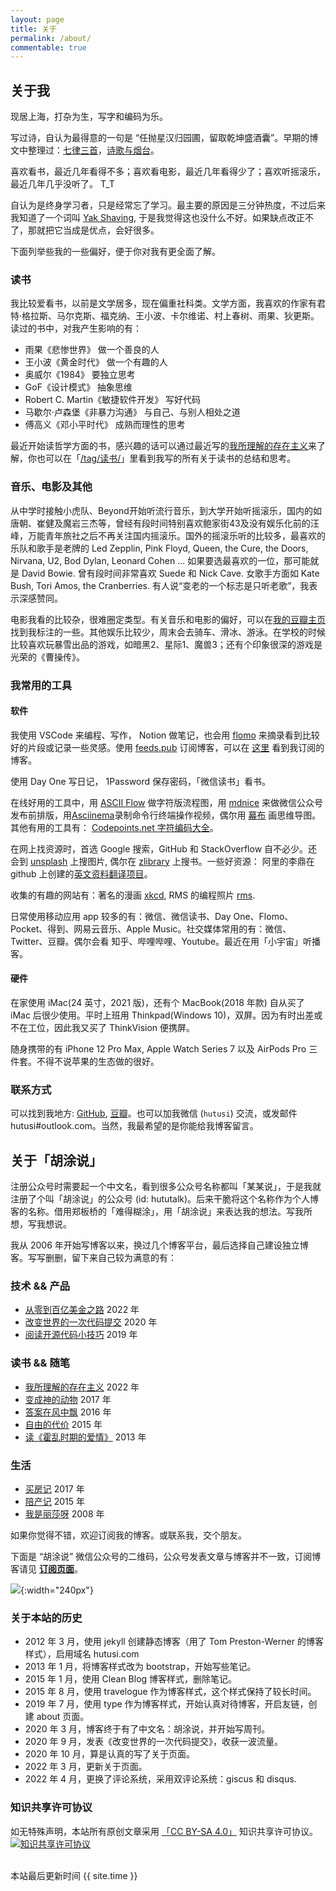 ```yaml
---
layout: page
title: 关于
permalink: /about/
commentable: true
---
```


## 关于我

现居上海，打杂为生，写字和编码为乐。

写过诗，自认为最得意的一句是 “任抛星汉归园圃，留取乾坤盛酒囊”。早期的博文中整理过：[七律三首](/articles/three-poems-qi-lv)，[诗歌与烟台](/articles/yantai-poems)。

喜欢看书，最近几年看得不多；喜欢看电影，最近几年看得少了；喜欢听摇滚乐，最近几年几乎没听了。 T_T

自认为是终身学习者，只是经常忘了学习。最主要的原因是三分钟热度，不过后来我知道了一个词叫 [Yak Shaving](https://antfu.me/posts/about-yak-shaving-zh), 于是我觉得这也没什么不好。如果缺点改正不了，那就把它当成是优点，会好很多。

下面列举些我的一些偏好，便于你对我有更全面了解。

### 读书

我比较爱看书，以前是文学居多，现在偏重社科类。文学方面，我喜欢的作家有君特·格拉斯、马尔克斯、福克纳、王小波、卡尔维诺、村上春树、雨果、狄更斯。读过的书中，对我产生影响的有：

* 雨果《悲惨世界》	做一个善良的人
* 王小波《黄金时代》	做一个有趣的人
* 奥威尔《1984》	要独立思考
* GoF《设计模式》	抽象思维
* Robert C. Martin《敏捷软件开发》	写好代码
* 马歇尔·卢森堡《非暴力沟通》	与自己、与别人相处之道
* 傅高义《邓小平时代》	成熟而理性的思考

最近开始读哲学方面的书，感兴趣的话可以通过最近写的[我所理解的存在主义](/articles/understanding-of-existentialism)来了解，你也可以在「[/tag/读书/](/tag/读书/)」里看到我写的所有关于读书的总结和思考。

### 音乐、电影及其他

从中学时接触小虎队、Beyond开始听流行音乐，到大学开始听摇滚乐，国内的如唐朝、崔健及魔岩三杰等，曾经有段时间特别喜欢鲍家街43及没有娱乐化前的汪峰，万能青年旅社之后不再关注国内摇滚乐。国外的摇滚乐听的比较多，最喜欢的乐队和歌手是老牌的 Led Zepplin, Pink Floyd, Queen, the Cure, the Doors, Nirvana, U2, Bod Dylan, Leonard Cohen ... 如果要选最喜欢的一位，那可能就是 David Bowie. 曾有段时间非常喜欢 Suede 和 Nick Cave. 女歌手方面如 Kate Bush, Tori Amos, the Cranberries. 有人说“变老的一个标志是只听老歌”，我表示深感赞同。

电影我看的比较杂，很难圈定类型。有关音乐和电影的偏好，可以在[我的豆瓣主页](https://www.douban.com/people/hutusi/)找到我标注的一些。其他娱乐比较少，周末会去骑车、滑冰、游泳。在学校的时候比较喜欢玩暴雪出品的游戏，如暗黑2、星际1、魔兽3；还有个印象很深的游戏是光荣的《曹操传》。

### 我常用的工具

#### 软件

我使用 VSCode 来编程、写作， Notion 做笔记，也会用 [flomo](https://flomoapp.com/register2/?MzI2MzI) 来摘录看到比较好的片段或记录一些灵感。使用 [feeds.pub](https://feeds.pub/) 订阅博客，可以在 [这里](https://feeds.pub/hutusi) 看到我订阅的博客。

使用 Day One 写日记， 1Password 保存密码，「微信读书」看书。

在线好用的工具中，用 [ASCII Flow](http://asciiflow.com/) 做字符版流程图，用 [mdnice](https://mdnice.com/) 来做微信公众号发布前排版，用[Asciinema](https://asciinema.org/)录制命令行终端操作视频，偶尔用 [幕布](https://mubu.com/) 画思维导图。其他有用的工具有： [Codepoints.net 字符编码大全](https://codepoints.net/)。

在网上找资源时，首选 Google 搜索，GitHub 和 StackOverflow 自不必少。还会到 [unsplash](https://unsplash.com/) 上搜图片, 偶尔在 [zlibrary](https://b-ok.global/) 上搜书。一些好资源： 阿里的李鼎在 github 上创建的[英文资料翻译项目](https://github.com/oldratlee/translations)。

收集的有趣的网站有：著名的漫画 [xkcd](https://xkcd.com/), RMS 的编程照片 [rms](https://rms.sexy/).

日常使用移动应用 app 较多的有：微信、微信读书、Day One、Flomo、Pocket、得到、网易云音乐、Apple Music。社交媒体常用的有：微信、Twitter、豆瓣。偶尔会看 知乎、哔哩哔哩、Youtube。最近在用「小宇宙」听播客。

#### 硬件

在家使用 iMac(24 英寸，2021 版)，还有个 MacBook(2018 年款) 自从买了 iMac 后很少使用。平时上班用 Thinkpad(Windows 10)，双屏。因为有时出差或不在工位，因此我又买了 ThinkVision 便携屏。

随身携带的有 iPhone 12 Pro Max, Apple Watch Series 7 以及 AirPods Pro 三件套。不得不说苹果的生态做的很好。

### 联系方式

可以找到我地方: [GitHub](https://github.com/hutusi), [豆瓣](https://www.douban.com/people/hutusi/)。也可以加我微信 (`hutusi`) 交流，或发邮件 hutusi#outlook.com。当然，我最希望的是你能给我博客留言。

## 关于「胡涂说」

注册公众号时需要起一个中文名，看到很多公众号名称都叫「某某说」，于是我就注册了个叫「胡涂说」的公众号 (id: hututalk)。后来干脆将这个名称作为个人博客的名称。借用郑板桥的「难得糊涂」，用「胡涂说」来表达我的想法。写我所想，写我想说。

我从 2006 年开始写博客以来，换过几个博客平台，最后选择自己建设独立博客。写写删删，留下来自己较为满意的有：

### 技术 && 产品

* [从零到百亿美金之路](/articles/the-story-of-github-and-gitlab) 2022 年
* [改变世界的一次代码提交](/articles/the-greatest-git-commit) 2020 年
* [阅读开源代码小技巧](/articles/git-paging) 2019 年

### 读书 && 随笔

* [我所理解的存在主义](/articles/understanding-of-existentialism) 2022 年
* [变成神的动物](/articles/sapiens) 2017 年
* [答案在风中飘](/articles/blowing-in-the-wind) 2016 年
* [自由的代价](/articles/rms) 2015 年
* [读《霍乱时期的爱情》](/articles/love-in-the-time-of-cholera) 2013 年

### 生活

* [买房记](/articles/buying-property) 2017 年
* [陪产记](/articles/paternity) 2015 年
* [我是丽莎呀](/articles/i-am-lisa) 2008 年

如果你觉得不错，欢迎订阅我的博客。或联系我，交个朋友。

下面是 “胡涂说” 微信公众号的二维码，公众号发表文章与博客并不一致，订阅博客请见 **[订阅页面](/subscription)**。

![]({{site.images_baseurl}}/site/qrcode_for_hututalk_8cm.jpg?w=1280){:width="240px"}


### 关于本站的历史

* 2012 年 3 月，使用 jekyll 创建静态博客（用了 Tom Preston-Werner 的博客样式），启用域名 hutusi.com
* 2013 年 1 月，将博客样式改为 bootstrap，开始写些笔记。
* 2015 年 1 月，使用 Clean Blog 博客样式，删除笔记。
* 2015 年 8 月，使用 travelogue 作为博客样式，这个样式保持了较长时间。
* 2019 年 7 月，使用 type 作为博客样式，开始认真对待博客，开启友链，创建 about 页面。
* 2020 年 3 月，博客终于有了中文名：胡涂说，并开始写周刊。
* 2020 年 9 月，发表《改变世界的一次代码提交》，收获一波流量。
* 2020 年 10 月，算是认真的写了关于页面。
* 2022 年 3 月，更新关于页面。
* 2022 年 4 月，更换了评论系统，采用双评论系统：giscus 和 disqus.

### 知识共享许可协议

如无特殊声明，本站所有原创文章采用 <a rel="license" href="http://creativecommons.org/licenses/by-sa/4.0/deed.zh">「CC BY-SA 4.0」</a > 知识共享许可协议。 <a rel="license" href="http://creativecommons.org/licenses/by-sa/4.0/"><img alt="知识共享许可协议" style="border-width:0" src="https://i.creativecommons.org/l/by-sa/4.0/88x31.png" /></a>

<br />

<div>
<span class="footnotes"> 本站最后更新时间 {{ site.time }}</span>
</div>
